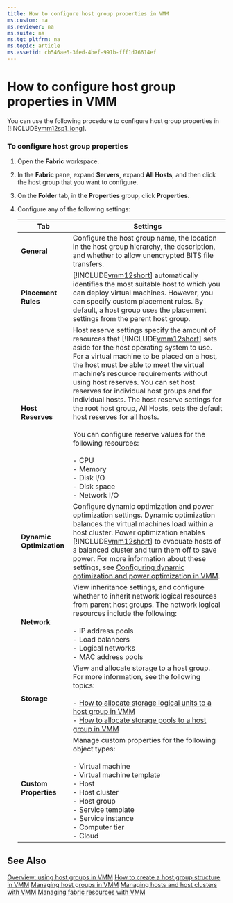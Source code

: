 ```yaml
---
title: How to configure host group properties in VMM
ms.custom: na
ms.reviewer: na
ms.suite: na
ms.tgt_pltfrm: na
ms.topic: article
ms.assetid: cb546ae6-3fed-4bef-991b-fff1d76614ef
---
```

# How to configure host group properties in VMM
You can use the following procedure to configure host group properties in [!INCLUDE[vmm12sp1_long](../../includes/vmm12sp1_long_md.md)].

### To configure host group properties

1.  Open the **Fabric** workspace.

2.  In the **Fabric** pane, expand **Servers**, expand **All Hosts**, and then click the host group that you want to configure.

3.  On the **Folder** tab, in the **Properties** group, click **Properties**.

4.  Configure any of the following settings:

    |Tab|Settings|
    |-------|------------|
    |**General**|Configure the host group name, the location in the host group hierarchy, the description, and whether to allow unencrypted BITS file transfers.|
    |**Placement Rules**|[!INCLUDE[vmm12short](../../includes/vmm12short_md.md)] automatically identifies the most suitable host to which you can deploy virtual machines. However, you can specify custom placement rules. By default, a host group uses the placement settings from the parent host group.|
    |**Host Reserves**|Host reserve settings specify the amount of resources that [!INCLUDE[vmm12short](../../includes/vmm12short_md.md)] sets aside for the host operating system to use. For a virtual machine to be placed on a host, the host must be able to meet the virtual machine’s resource requirements without using host reserves. You can set host reserves for individual host groups and for individual hosts. The host reserve settings for the root host group, All Hosts, sets the default host reserves for all hosts.<br /><br />You can configure reserve values for the following resources:<br /><br />-   CPU<br />-   Memory<br />-   Disk I\/O<br />-   Disk space<br />-   Network I\/O|
    |**Dynamic Optimization**|Configure dynamic optimization and power optimization settings. Dynamic optimization balances the virtual machines load within a host cluster. Power optimization enables [!INCLUDE[vmm12short](../../includes/vmm12short_md.md)] to evacuate hosts of a balanced cluster and turn them off to save power. For more information about these settings, see [Configuring dynamic optimization and power optimization in VMM](Configuring-dynamic-optimization-and-power-optimization-in-VMM.md).|
    |**Network**|View inheritance settings, and configure whether to inherit network logical resources from parent host groups. The network logical resources include the following:<br /><br />-   IP address pools<br />-   Load balancers<br />-   Logical networks<br />-   MAC address pools|
    |**Storage**|View and allocate storage to a host group. For more information, see the following topics:<br /><br />-   [How to allocate storage logical units to a host group in VMM](How-to-allocate-storage-logical-units-to-a-host-group-in-VMM.md)<br />-   [How to allocate storage pools to a host group in VMM](How-to-allocate-storage-pools-to-a-host-group-in-VMM.md)|
    |**Custom Properties**|Manage custom properties for the following object types:<br /><br />-   Virtual machine<br />-   Virtual machine template<br />-   Host<br />-   Host cluster<br />-   Host group<br />-   Service template<br />-   Service instance<br />-   Computer tier<br />-   Cloud|

## See Also
[Overview: using host groups in VMM](Overview--using-host-groups-in-VMM.md)
[How to create a host group structure in VMM](How-to-create-a-host-group-structure-in-VMM.md)
[Managing host groups in VMM](Managing-host-groups-in-VMM.md)
[Managing hosts and host clusters with VMM](Managing-hosts-and-host-clusters-with-VMM.md)
[Managing fabric resources with VMM](Managing-fabric-resources-with-VMM.md)


